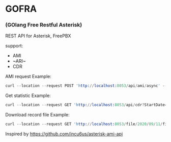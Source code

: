 GOFRA
===
### (GOlang Free Restful Asterisk)

REST API for Asterisk, FreePBX

support:
* AMI
* ~ARI~
* CDR

AMI request Example:
```s
curl --location --request POST 'http://localhost:8053/api/ami/async' --header 'Content-Type: application/json' --data-raw '{"AcTion":"Originate", "Channel":"PJSIP/100", "Context":"from-internal","Exten":"0XXXXXXXXX","Priority":"1","Callerid":"100"}'
```

Get statistic Example:
```s
curl --location --request GET 'http://localhost:8053/api/cdr?StartDate=%272020-09-17%2000:00:00%27&EndDate=%272020-09-17%2023:59:59%27'
```

Download record file Example:
```s
curl --location --request GET 'http://localhost:8053/file/2020/09/11/filename.wav'
```

Inspired by https://github.com/incu6us/asterisk-ami-api
